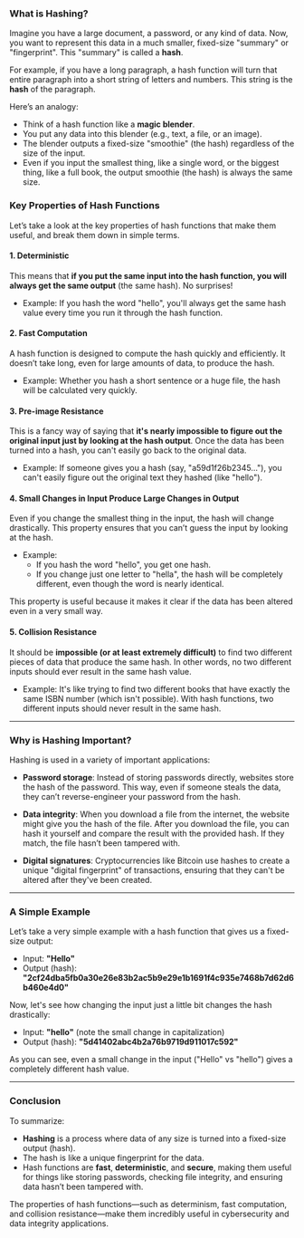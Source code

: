 ### What is Hashing?

Imagine you have a large document, a password, or any kind of data. Now, you want to represent this data in a much smaller, fixed-size "summary" or "fingerprint". This "summary" is called a **hash**.

For example, if you have a long paragraph, a hash function will turn that entire paragraph into a short string of letters and numbers. This string is the **hash** of the paragraph.

Here’s an analogy:

- Think of a hash function like a **magic blender**.
- You put any data into this blender (e.g., text, a file, or an image).
- The blender outputs a fixed-size "smoothie" (the hash) regardless of the size of the input.
- Even if you input the smallest thing, like a single word, or the biggest thing, like a full book, the output smoothie (the hash) is always the same size.

### Key Properties of Hash Functions

Let’s take a look at the key properties of hash functions that make them useful, and break them down in simple terms.

#### 1. **Deterministic** 
This means that **if you put the same input into the hash function, you will always get the same output** (the same hash). No surprises!

- Example: If you hash the word "hello", you'll always get the same hash value every time you run it through the hash function.
  
#### 2. **Fast Computation**
A hash function is designed to compute the hash quickly and efficiently. It doesn’t take long, even for large amounts of data, to produce the hash.

- Example: Whether you hash a short sentence or a huge file, the hash will be calculated very quickly.

#### 3. **Pre-image Resistance**
This is a fancy way of saying that **it's nearly impossible to figure out the original input just by looking at the hash output**. Once the data has been turned into a hash, you can't easily go back to the original data.

- Example: If someone gives you a hash (say, "a59d1f26b2345..."), you can't easily figure out the original text they hashed (like "hello").

#### 4. **Small Changes in Input Produce Large Changes in Output**
Even if you change the smallest thing in the input, the hash will change drastically. This property ensures that you can’t guess the input by looking at the hash.

- Example: 
  - If you hash the word "hello", you get one hash.
  - If you change just one letter to "hella", the hash will be completely different, even though the word is nearly identical.

This property is useful because it makes it clear if the data has been altered even in a very small way.

#### 5. **Collision Resistance**
It should be **impossible (or at least extremely difficult)** to find two different pieces of data that produce the same hash. In other words, no two different inputs should ever result in the same hash value.

- Example: It's like trying to find two different books that have exactly the same ISBN number (which isn't possible). With hash functions, two different inputs should never result in the same hash.

---

### Why is Hashing Important?

Hashing is used in a variety of important applications:

- **Password storage**: Instead of storing passwords directly, websites store the hash of the password. This way, even if someone steals the data, they can’t reverse-engineer your password from the hash.
  
- **Data integrity**: When you download a file from the internet, the website might give you the hash of the file. After you download the file, you can hash it yourself and compare the result with the provided hash. If they match, the file hasn’t been tampered with.

- **Digital signatures**: Cryptocurrencies like Bitcoin use hashes to create a unique "digital fingerprint" of transactions, ensuring that they can't be altered after they've been created.

---

### A Simple Example

Let’s take a very simple example with a hash function that gives us a fixed-size output:

- Input: **"Hello"**
- Output (hash): **"2cf24dba5fb0a30e26e83b2ac5b9e29e1b1691f4c935e7468b7d62d6b460e4d0"**

Now, let's see how changing the input just a little bit changes the hash drastically:

- Input: **"hello"** (note the small change in capitalization)
- Output (hash): **"5d41402abc4b2a76b9719d911017c592"**

As you can see, even a small change in the input ("Hello" vs "hello") gives a completely different hash value.

---

### Conclusion

To summarize:

- **Hashing** is a process where data of any size is turned into a fixed-size output (hash).
- The hash is like a unique fingerprint for the data.
- Hash functions are **fast**, **deterministic**, and **secure**, making them useful for things like storing passwords, checking file integrity, and ensuring data hasn’t been tampered with.

The properties of hash functions—such as determinism, fast computation, and collision resistance—make them incredibly useful in cybersecurity and data integrity applications.